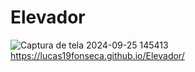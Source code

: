 # Elevador
![Captura de tela 2024-09-25 145413](https://github.com/user-attachments/assets/7cb6c499-65a0-4227-83cc-5b136b4197f7)
https://lucas19fonseca.github.io/Elevador/
